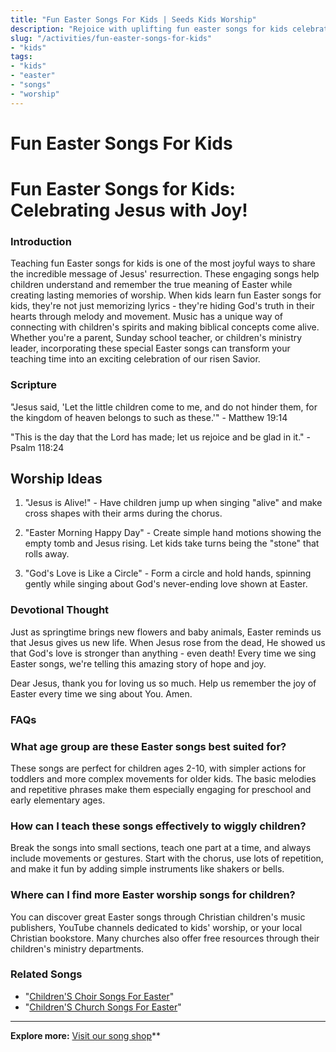 ```yaml
---
title: "Fun Easter Songs For Kids | Seeds Kids Worship"
description: "Rejoice with uplifting fun easter songs for kids celebrating Jesus' resurrection. Easter worship resources for kids and Sunday school."
slug: "/activities/fun-easter-songs-for-kids"
- "kids"
tags:
- "kids"
- "easter"
- "songs"
- "worship"
---
```


# Fun Easter Songs For Kids

# Fun Easter Songs for Kids: Celebrating Jesus with Joy!

### Introduction
Teaching fun Easter songs for kids is one of the most joyful ways to share the incredible message of Jesus' resurrection. These engaging songs help children understand and remember the true meaning of Easter while creating lasting memories of worship. When kids learn fun Easter songs for kids, they're not just memorizing lyrics - they're hiding God's truth in their hearts through melody and movement. Music has a unique way of connecting with children's spirits and making biblical concepts come alive. Whether you're a parent, Sunday school teacher, or children's ministry leader, incorporating these special Easter songs can transform your teaching time into an exciting celebration of our risen Savior.

### Scripture
"Jesus said, 'Let the little children come to me, and do not hinder them, for the kingdom of heaven belongs to such as these.'" - Matthew 19:14

"This is the day that the Lord has made; let us rejoice and be glad in it." - Psalm 118:24

## Worship Ideas
1. "Jesus is Alive!" - Have children jump up when singing "alive" and make cross shapes with their arms during the chorus.

2. "Easter Morning Happy Day" - Create simple hand motions showing the empty tomb and Jesus rising. Let kids take turns being the "stone" that rolls away.

3. "God's Love is Like a Circle" - Form a circle and hold hands, spinning gently while singing about God's never-ending love shown at Easter.

### Devotional Thought
Just as springtime brings new flowers and baby animals, Easter reminds us that Jesus gives us new life. When Jesus rose from the dead, He showed us that God's love is stronger than anything - even death! Every time we sing Easter songs, we're telling this amazing story of hope and joy.

Dear Jesus, thank you for loving us so much. Help us remember the joy of Easter every time we sing about You. Amen.

### FAQs

### What age group are these Easter songs best suited for?
These songs are perfect for children ages 2-10, with simpler actions for toddlers and more complex movements for older kids. The basic melodies and repetitive phrases make them especially engaging for preschool and early elementary ages.

### How can I teach these songs effectively to wiggly children?
Break the songs into small sections, teach one part at a time, and always include movements or gestures. Start with the chorus, use lots of repetition, and make it fun by adding simple instruments like shakers or bells.

### Where can I find more Easter worship songs for children?
You can discover great Easter songs through Christian children's music publishers, YouTube channels dedicated to kids' worship, or your local Christian bookstore. Many churches also offer free resources through their children's ministry departments.

### Related Songs

- "[Children'S Choir Songs For Easter](/activities/children-s-choir-songs-for-easter/)"
- "[Children'S Church Songs For Easter](/activities/children-s-church-songs-for-easter/)"

---

**Explore more:** [Visit our song shop](https://seedskidsworship.com/shop)**

<!-- Schema Markup -->
<script type="application/ld+json">
{
  "@context": "https://schema.org",
  "@type": "MusicRecording",
  "name": "Fun Easter Songs For Kids",
  "byArtist": {
    "@type": "MusicGroup",
    "name": "Seeds Kids Worship"
  },
  "isFamilyFriendly": true,
  "url": "https://seedskidsworship.com/activities/fun-easter-songs-for-kids/"
}
</script>